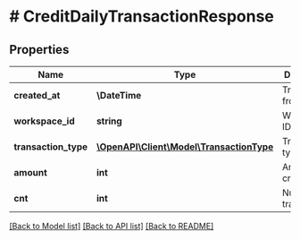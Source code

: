 # # CreditDailyTransactionResponse

## Properties

Name | Type | Description | Notes
------------ | ------------- | ------------- | -------------
**created_at** | **\DateTime** | Transactions from date |
**workspace_id** | **string** | Workspace ID |
**transaction_type** | [**\OpenAPI\Client\Model\TransactionType**](TransactionType.md) | Transaction type |
**amount** | **int** | Amount of credits |
**cnt** | **int** | Number of transactions |

[[Back to Model list]](../../README.md#models) [[Back to API list]](../../README.md#endpoints) [[Back to README]](../../README.md)
